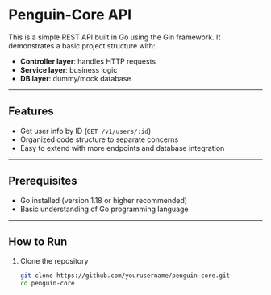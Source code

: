 # Penguin-Core API

This is a simple REST API built in Go using the Gin framework. It demonstrates a basic project structure with:

- **Controller layer**: handles HTTP requests  
- **Service layer**: business logic  
- **DB layer**: dummy/mock database  

---

## Features

- Get user info by ID (`GET /v1/users/:id`)
- Organized code structure to separate concerns  
- Easy to extend with more endpoints and database integration  

---

## Prerequisites

- Go installed (version 1.18 or higher recommended)  
- Basic understanding of Go programming language

---

## How to Run

1. Clone the repository  
   ```bash
   git clone https://github.com/yourusername/penguin-core.git
   cd penguin-core
